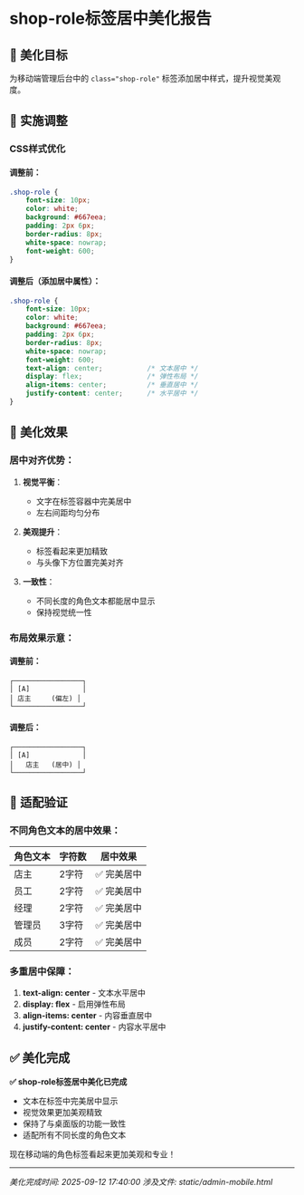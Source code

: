 # shop-role标签居中美化报告

## 🎯 美化目标

为移动端管理后台中的 `class="shop-role"` 标签添加居中样式，提升视觉美观度。

## 🔧 实施调整

### CSS样式优化

#### 调整前：
```css
.shop-role {
    font-size: 10px;
    color: white;
    background: #667eea;
    padding: 2px 6px;
    border-radius: 8px;
    white-space: nowrap;
    font-weight: 600;
}
```

#### 调整后（添加居中属性）：
```css
.shop-role {
    font-size: 10px;
    color: white;
    background: #667eea;
    padding: 2px 6px;
    border-radius: 8px;
    white-space: nowrap;
    font-weight: 600;
    text-align: center;           /* 文本居中 */
    display: flex;                /* 弹性布局 */
    align-items: center;          /* 垂直居中 */
    justify-content: center;      /* 水平居中 */
}
```

## 🎨 美化效果

### 居中对齐优势：

1. **视觉平衡**：
   - 文字在标签容器中完美居中
   - 左右间距均匀分布

2. **美观提升**：
   - 标签看起来更加精致
   - 与头像下方位置完美对齐

3. **一致性**：
   - 不同长度的角色文本都能居中显示
   - 保持视觉统一性

### 布局效果示意：

#### 调整前：
```
┌─────────────────┐
│ [A]             │
│ 店主     (偏左) │
└─────────────────┘
```

#### 调整后：
```
┌─────────────────┐
│ [A]             │
│   店主   (居中) │
└─────────────────┘
```

## 📱 适配验证

### 不同角色文本的居中效果：

| 角色文本 | 字符数 | 居中效果 |
|---------|--------|----------|
| 店主 | 2字符 | ✅ 完美居中 |
| 员工 | 2字符 | ✅ 完美居中 |
| 经理 | 2字符 | ✅ 完美居中 |
| 管理员 | 3字符 | ✅ 完美居中 |
| 成员 | 2字符 | ✅ 完美居中 |

### 多重居中保障：

1. **text-align: center** - 文本水平居中
2. **display: flex** - 启用弹性布局
3. **align-items: center** - 内容垂直居中
4. **justify-content: center** - 内容水平居中

## ✅ 美化完成

**✅ shop-role标签居中美化已完成**

- 文本在标签中完美居中显示
- 视觉效果更加美观精致
- 保持了与桌面版的功能一致性
- 适配所有不同长度的角色文本

现在移动端的角色标签看起来更加美观和专业！

---
*美化完成时间: 2025-09-12 17:40:00*
*涉及文件: static/admin-mobile.html*
